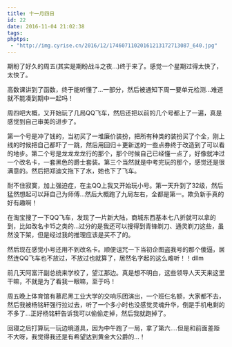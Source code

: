 ```yaml
---
title: 十一月四日
id: 22
date: 2016-11-04 21:02:38
tags:
phptps:
 - "http://img.cyrise.cn/2016/12/17460711020161213172713087_640.jpg"
---
```



期盼了好久的周五(其实是期盼战斗之夜...)终于来了。感觉一个星期过得太快了，太快了。

高数课讲到了函数，终于能听懂了...一部分，然后被通知下周一要单元检测...难道就不能凑到期中一起吗！

周四吧大概，又开始玩了几局QQ飞车，然后还把以前的几个号都上了一遍，真是感觉到自己审美的进步了。

第一个号是冲了钱的，当初买了一堆廉价装扮，把所有种类的装扮买了个全，刚上线的时候把自己都吓了一跳，然后用回归＋更新送的一些点券终于改造到了可以看的地步。第二个号是龙龙龙龙行的那个，那个时候自己已经懂一点了，好像就冲过一个改名卡，一套黑色的爵士套装。第三个当然就是中考完玩的那个，感觉还是很满意的。然后把郑迪文拖下了水，她也下了飞车。

耐不住寂寞，加上强迫症，在主QQ上我又开始玩小号。第一天升到了32级，然后猛然想起可以拜自己为师傅...然后大概跑了九局左右，全都是第一。欺负新手真的好有趣啊！

在淘宝搜了一下QQ飞车，发现了一片新大陆，商城东西基本七八折就可以拿的到，比如改名卡15之类的...过分的是我还可以搜得到青锋剃刀、通灵剃刀这些，虽然没下架，但是经过我的推理应该是买不了的。

然后现在感觉小号还用不到改名卡。顺便诅咒一下当初企图盗我号的那个傻逼，居然连QQ飞车也不放过，不放过也就算了，居然名字起的这么难听！！dllm

前几天阿富汗副总统来学校了，望江那边。真是想不明白，这些领导人天天来这里干嘛，不就是为了看我一眼嘛，至于吗！

周五晚上体育馆有慕尼黑工业大学的交响乐团演出，一个班仨名额，大家都不去，然后我被杨铭轩强行拉过去，听了一个多小时也没感觉灵魂升华，倒是手机电剩的不多了...正好杨铭轩告诉我可以偷偷走掉，然后我就跑掉了。

回寝之后打算玩一玩边境道具，因为中午跑了一局，拿了第六....但是和前面差距不大呀，我觉得我还是有希望达到黄金大公爵的...！

